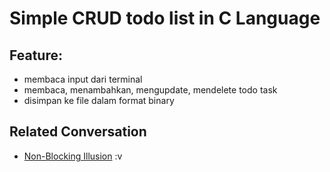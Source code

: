 # Simple CRUD todo list in C Language

## Feature:

- membaca input dari terminal
- membaca, menambahkan, mengupdate, mendelete todo task
- disimpan ke file dalam format binary

## Related Conversation

- [Non-Blocking Illusion](https://t.me/GNUWeeb/836693) :v
